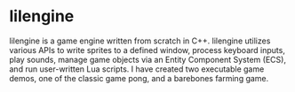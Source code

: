 # lilengine

lilengine is a game engine written from scratch in C++. lilengine utilizes various APIs to write sprites to a defined window, process keyboard inputs, play sounds, manage game objects via an Entity Component System (ECS), and run user-written Lua scripts. I have created two executable game demos, one of the classic game pong, and a barebones farming game. 
